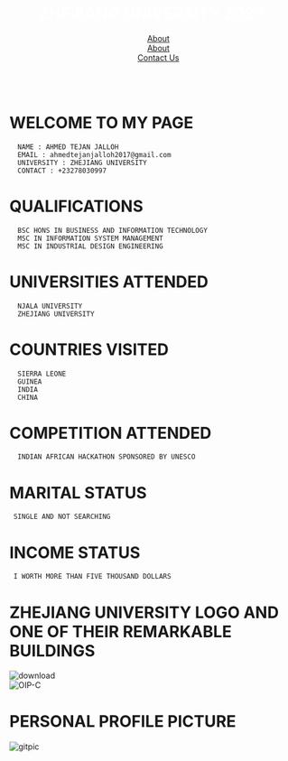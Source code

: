 
  <header style="color: white;text-align: center;padding: 20px 0;">
        <h1>ZHEJIANG UNIVERSITY 2023</h1>
        <nav>
            <ul style="list-style:none;">
                <li><a href="#about">About</a></li>
                <li><a href="#about">About</a></li>
                <li><a href="
                <li><a href="#contact">Contact Us</a></li>
            </ul>
        </nav>
    </header>

# WELCOME TO MY PAGE                                      
      NAME : AHMED TEJAN JALLOH
      EMAIL : ahmedtejanjalloh2017@gmail.com
      UNIVERSITY : ZHEJIANG UNIVERSITY
      CONTACT : +23278030997

# QUALIFICATIONS 
      BSC HONS IN BUSINESS AND INFORMATION TECHNOLOGY
      MSC IN INFORMATION SYSTEM MANAGEMENT
      MSC IN INDUSTRIAL DESIGN ENGINEERING

# UNIVERSITIES ATTENDED
      NJALA UNIVERSITY
      ZHEJIANG UNIVERSITY

# COUNTRIES VISITED 
      SIERRA LEONE
      GUINEA
      INDIA
      CHINA

# COMPETITION ATTENDED 
      INDIAN AFRICAN HACKATHON SPONSORED BY UNESCO

# MARITAL STATUS 
     SINGLE AND NOT SEARCHING

#  INCOME  STATUS 
     I WORTH MORE THAN FIVE THOUSAND DOLLARS

# ZHEJIANG UNIVERSITY LOGO AND ONE OF THEIR REMARKABLE BUILDINGS 

![download](https://github.com/ahmedtejanjalloh/TJWEST/assets/34883950/509d8bcb-93c9-47ad-87c1-66deadad6ba8)          
![OIP-C](https://github.com/ahmedtejanjalloh/TJWEST/assets/34883950/b50c2215-bb30-4a4c-9714-0e2cf2fc3988)

# PERSONAL PROFILE PICTURE
![gitpic](https://github.com/ATJ12345/TJWEST/assets/146546639/4c8eeca8-d16f-41af-8d44-685691c3e56e)




